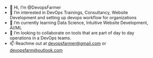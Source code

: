 - 👋 Hi, I’m @DevopsFarmer
- 👀 I’m interested in DevOps Trainings, Consultancy, Website Development and setting up devops workflow for organizations
- 🌱 I’m currently learning Data Science, Intuitive Website Development, AI/ML
- 💞️ I’m looking to collaborate on tools that are part of day to day operations in a DevOps teams.
- 📫 Reachme  out at devopsfarmer@gmail.com or devopsfarm@outlook.com

<!---
DevopsFarmer/DevopsFarmer is a ✨ special ✨ repository because its `README.md` (this file) appears on your GitHub profile.
You can click the Preview link to take a look at your changes.
--->
